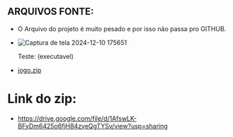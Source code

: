 ## ARQUIVOS FONTE:

- O Arquivo do projeto é muito pesado e por isso não passa pro GITHUB.
- ![Captura de tela 2024-12-10 175651](https://github.com/user-attachments/assets/2aebcf43-32a5-4ee6-8d77-d79679d97e78)

  Teste: (executavel)
  
- [jogo.zip](https://github.com/user-attachments/files/18086174/jogo.zip)

# Link do zip:

- https://drive.google.com/file/d/1AfswLK-BFyDm6425o6fjH84zyeQgTYSv/view?usp=sharing

